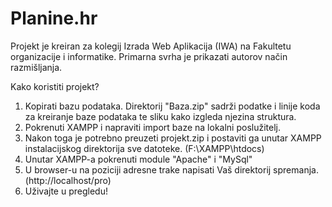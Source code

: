 # Planine.hr
 Projekt je kreiran za kolegij Izrada Web Aplikacija (IWA) na Fakultetu organizacije i informatike.
 Primarna svrha je prikazati autorov način razmišljanja.
 
 Kako koristiti projekt?
 1) Kopirati bazu podataka. Direktorij "Baza.zip" sadrži podatke i linije koda za kreiranje baze podataka te sliku kako izgleda njezina struktura.
 2) Pokrenuti XAMPP i napraviti import baze na lokalni poslužitelj.
 3) Nakon toga je potrebno preuzeti projekt.zip i postaviti ga unutar XAMPP instalacijskog direktorija sve datoteke. (F:\XAMPP\htdocs\)
 4) Unutar XAMPP-a pokrenuti module "Apache" i "MySql"
 5) U browser-u na poziciji adresne trake napisati Vaš direktorij spremanja. (http://localhost/pro)
 6) Uživajte u pregledu!
 

